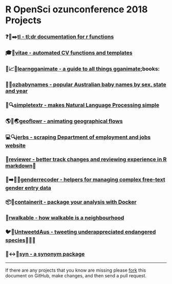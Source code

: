 # R OpenSci ozunconference 2018 Projects

### :question::memo::black_nib:[tl - tl;dr documentation for r  functions](https://github.com/ropenscilabs/tl)

### :mortar_board::page_facing_up:[vitae - automated CV functions and templates](https://github.com/ropenscilabs/vitae)

### :school::chart_with_upwards_trend::sparkles:[learngganimate - a guide to all things gganimate](https://github.com/ropenscilabs/learngganimate);books:

### :baby::name_badge:[ozbabynames - popular Australian baby names by sex, state and year](https://github.com/ropenscilabs/ozbabynames)

### :blue_book::mag:[simpletextr - makes Natural Language Processing simple ](https://github.com/ropenscilabs/simpletextr)

### :earth_americas::repeat::earth_asia:[geoflowr - animating geographical flows](https://github.com/ropenscilabs/geoflowr/)

### :computer::mag:[jerbs - scraping Department of employment and jobs website](https://github.com/gabyd/jerbs)

### :speech_balloon:[reviewer - better track changes and reviewing experience in R markdown](https://github.com/ropenscilabs/reviewer):memo:

### :busts_in_silhouette::arrow_right::woman::man:[genderrecoder - helpers for managing complex free-text gender entry data](https://github.com/ropenscilabs/genderrecoder)

### :package::whale2:[containerit - package your analysis with Docker ](https://github.com/ropenscilabs/containerit)

### :walking:[rwalkable - how walkable is a neighbourhood](https://github.com/sa-lee/rwalkable)

### :bird::speech_balloon:[UntweetdAus - tweeting underappreciated endangered species](https://github.com/ropenscilabs/UntweetdAus):ant::bug::snake:

### :book::left_right_arrow::pencil:[syn - a synonym package](https://github.com/ropenscilabs/syn)

---

If there are any projects that you know are missing please
[fork](https://github.com/ropensci/ozunconf18)
this document on GitHub, make changes, and then send a pull
request.
